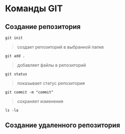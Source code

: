 # Команды GIT
## Создание репозитория
```
git init
```
> создает репозиторий в выбранной папке
```
git add .
```
> добавляет файлы в репозиторий
```
git status
```
> показывает статус репозитория
```
git commit -m "commit"
```
> сохраняет изменения
```
ls -la
```
>
## Создание удaленного репозитория
```

```
